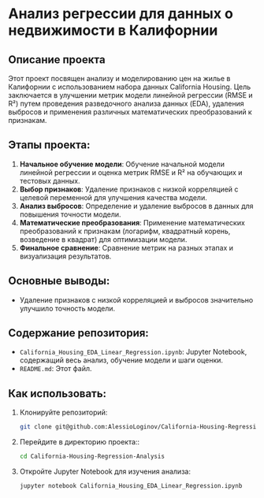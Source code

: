 # Анализ регрессии для данных о недвижимости в Калифорнии

## Описание проекта
Этот проект посвящен анализу и моделированию цен на жилье в Калифорнии с использованием набора данных California Housing. Цель заключается в улучшении метрик модели линейной регрессии (RMSE и R²) путем проведения разведочного анализа данных (EDA), удаления выбросов и применения различных математических преобразований к признакам.

## Этапы проекта:
1. **Начальное обучение модели**: Обучение начальной модели линейной регрессии и оценка метрик RMSE и R² на обучающих и тестовых данных.
2. **Выбор признаков**: Удаление признаков с низкой корреляцией с целевой переменной для улучшения качества модели.
3. **Анализ выбросов**: Определение и удаление выбросов в данных для повышения точности модели.
4. **Математические преобразования**: Применение математических преобразований к признакам (логарифм, квадратный корень, возведение в квадрат) для оптимизации модели.
5. **Финальное сравнение**: Сравнение метрик на разных этапах и визуализация результатов.

## Основные выводы:
- Удаление признаков с низкой корреляцией и выбросов значительно улучшило точность модели.

## Содержание репозитория:
- `California_Housing_EDA_Linear_Regression.ipynb`: Jupyter Notebook, содержащий весь анализ, обучение модели и шаги оценки.
- `README.md`: Этот файл.

## Как использовать:
1. Клонируйте репозиторий:
   ```bash
   git clone git@github.com:AlessioLoginov/California-Housing-Regression-Analysis.git

2. Перейдите в директорию проекта::
   ```bash
   cd California-Housing-Regression-Analysis

3. Откройте Jupyter Notebook для изучения анализа:
   ```bash
   jupyter notebook California_Housing_EDA_Linear_Regression.ipynb
